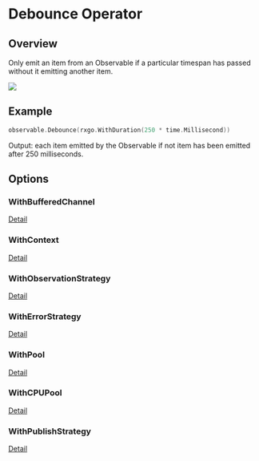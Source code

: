 # Debounce Operator

## Overview

Only emit an item from an Observable if a particular timespan has passed without it emitting another item.

![](http://reactivex.io/documentation/operators/images/debounce.png)

## Example

```go
observable.Debounce(rxgo.WithDuration(250 * time.Millisecond))
```

Output: each item emitted by the Observable if not item has been emitted after 250 milliseconds. 

## Options

### WithBufferedChannel

[Detail](options.md#withbufferedchannel)

### WithContext

[Detail](options.md#withcontext)

### WithObservationStrategy

[Detail](options.md#withobservationstrategy)

### WithErrorStrategy

[Detail](options.md#witherrorstrategy)

### WithPool

[Detail](options.md#withpool)

### WithCPUPool

[Detail](options.md#withcpupool)

### WithPublishStrategy

[Detail](options.md#withpublishstrategy)